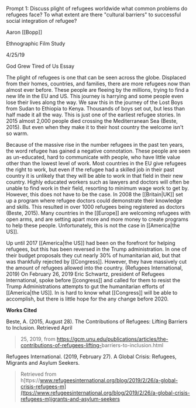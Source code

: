 Prompt 1: Discuss plight of refugees worldwide what common problems do refugees face? To what extent are there "cultural barriers" to successful social integration of refugee?

Aaron [[Bopp]]

Ethnographic Film Study

4/25/19

God Grew Tired of Us Essay

The plight of refugees is one that can be seen across the globe. Displaced from their homes, countries, and families, there are more refugees now than almost ever before. These people are fleeing by the millions, trying to find a new life in the EU and US. This journey is harrying and some people even lose their lives along the way. We saw this in the journey of the Lost Boys from Sudan to Ethiopia to Kenya. Thousands of boys set out, but less than half made it all the way. This is just one of the earliest refugee stories. In 2015 almost 2,000 people died crossing the Mediterranean Sea (Beste, 2015). But even when they make it to their host country the welcome isn't so warm.

Because of the massive rise in the number refugees in the past ten years, the word refugee has gained a negative connotation. These people are seen as un-educated, hard to communicate with people, who have little value other than the lowest level of work. Most countries in the EU give refugees the right to work, but even if the refugee had a skilled job in their past country it is unlikely that they will be able to work in that field in their new country. Highly educated workers such as lawyers and doctors will often be unable to find work in their field, resorting to minimum wage work to get by. However, this does not have to be the case. In 2008 the [[Britain|UK]] set up a program where refugee doctors could demonstrate their knowledge and skills. This resulted in over 1000 refugees being registered as doctors (Beste, 2015). Many countries in the [[Europe]] are welcoming refugees with open arms, and are setting apart more and more money to create programs to help these people. Unfortunately, this is not the case in [[America|the US]].

Up until 2017 [[America|the US]] had been on the forefront for helping refugees, but this has been reversed in the Trump administration. In one of their budget proposals they cut nearly 30% of humanitarian aid, but that was thankfully rejected by [[Congress]]. However, they have massively cut the amount of refugees allowed into the country. (Refugees International, 2019) On February 26, 2019 Eric Schwartz, president of Refugees International, spoke before [[congress]] and called for them to resist the Trump Administrations attempts to gut the humanitarian efforts of [[America|the US]]. In is hard to know what [[Congress]] will be able to accomplish, but there is little hope for the any change before 2020.

**Works Cited**

Beste, A. (2015, August 28). The Contributions of Refugees: Lifting Barriers to Inclusion. Retrieved April

> 25, 2019, from <https://gcm.unu.edu/publications/articles/the-contributions-of-refugees-lifting->barriers-to-inclusion.html

Refugees International. (2019, February 27). A Global Crisis: Refugees, Migrants and Asylum Seekers.

> Retrieved from h[ttps://www.refugeesinternational.org/blog/2019/2/26/a-global-crisis-refugees-m](ttps://www.refugeesinternational.org/blog/2019/2/26/a-global-crisis-refugees-m)igrants-and-asylum-seekers
